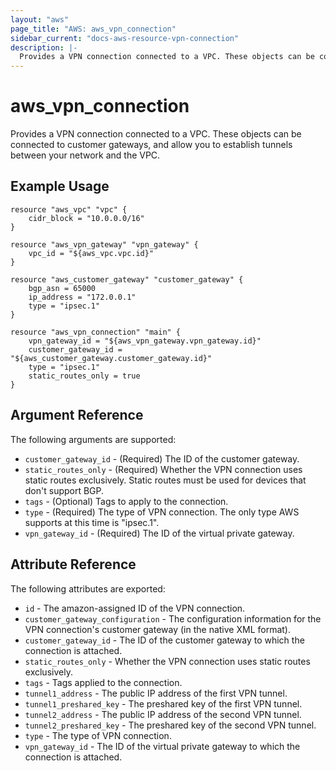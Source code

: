 ```yaml
---
layout: "aws"
page_title: "AWS: aws_vpn_connection"
sidebar_current: "docs-aws-resource-vpn-connection"
description: |-
  Provides a VPN connection connected to a VPC. These objects can be connected to customer gateways, and allow you to establish tunnels between your network and the VPC.
---
```


# aws\_vpn\_connection


Provides a VPN connection connected to a VPC. These objects can be connected to customer gateways, and allow you to establish tunnels between your network and the VPC.

## Example Usage

```
resource "aws_vpc" "vpc" {
    cidr_block = "10.0.0.0/16"
}

resource "aws_vpn_gateway" "vpn_gateway" {
    vpc_id = "${aws_vpc.vpc.id}"
}

resource "aws_customer_gateway" "customer_gateway" {
    bgp_asn = 65000
    ip_address = "172.0.0.1"
    type = "ipsec.1"
}

resource "aws_vpn_connection" "main" {
    vpn_gateway_id = "${aws_vpn_gateway.vpn_gateway.id}"
    customer_gateway_id = "${aws_customer_gateway.customer_gateway.id}"
    type = "ipsec.1"
    static_routes_only = true
}
```

## Argument Reference

The following arguments are supported:

* `customer_gateway_id` - (Required) The ID of the customer gateway.
* `static_routes_only` - (Required) Whether the VPN connection uses static routes exclusively. Static routes must be used for devices that don't support BGP.
* `tags` - (Optional) Tags to apply to the connection.
* `type` - (Required) The type of VPN connection. The only type AWS supports at this time is "ipsec.1".
* `vpn_gateway_id` - (Required) The ID of the virtual private gateway.

## Attribute Reference

The following attributes are exported:

* `id` - The amazon-assigned ID of the VPN connection.
* `customer_gateway_configuration` - The configuration information for the VPN connection's customer gateway (in the native XML format).
* `customer_gateway_id` - The ID of the customer gateway to which the connection is attached.
* `static_routes_only` - Whether the VPN connection uses static routes exclusively.
* `tags` - Tags applied to the connection.
* `tunnel1_address` - The public IP address of the first VPN tunnel.
* `tunnel1_preshared_key` - The preshared key of the first VPN tunnel.
* `tunnel2_address` - The public IP address of the second VPN tunnel.
* `tunnel2_preshared_key` - The preshared key of the second VPN tunnel.
* `type` - The type of VPN connection.
* `vpn_gateway_id` - The ID of the virtual private gateway to which the connection is attached.
